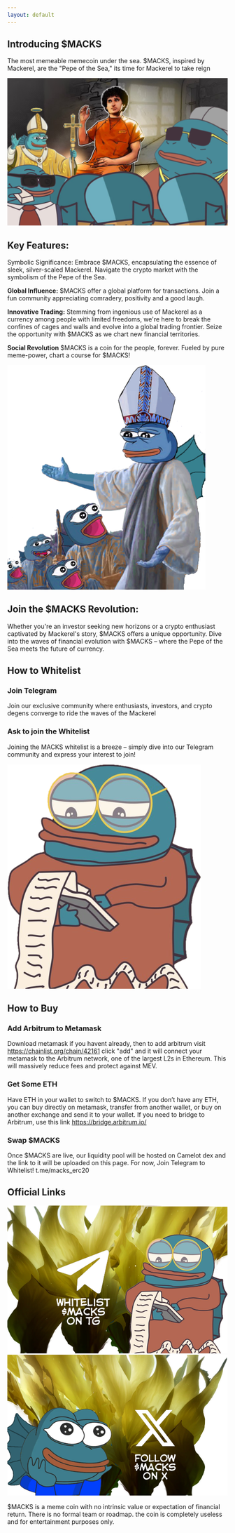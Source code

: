 ```yaml
---
layout: default
---
```

## Introducing $MACKS

The most memeable memecoin under the sea. $MACKS, inspired by Mackerel, are the "Pepe of the Sea," its time for Mackerel to take reign

![Macks](/assets/MacksERC20-Header.png)

## Key Features:

Symbolic Significance: Embrace $MACKS, encapsulating the essence of sleek, silver-scaled Mackerel. Navigate the crypto market with the symbolism of the Pepe of the Sea.

**Global Influence:** $MACKS offer a global platform for transactions. Join a fun community appreciating comradery, positivity and a good laugh.

**Innovative Trading:** Stemming from ingenious use of Mackerel as a currency among people with limited freedoms, we're here to break the confines of cages and walls and evolve into a global trading frontier. Seize the opportunity with $MACKS as we chart new financial territories.

**Social Revolution** $MACKS is a coin for the people, forever. Fueled by pure meme-power, chart a course for $MACKS!

![Macks](/assets/macks18.png)

## Join the $MACKS Revolution:

Whether you're an investor seeking new horizons or a crypto enthusiast captivated by Mackerel's story, $MACKS offers a unique opportunity. Dive into the waves of financial evolution with $MACKS – where the Pepe of the Sea meets the future of currency.

## How to Whitelist

### Join Telegram
Join our exclusive community where enthusiasts, investors, and crypto degens converge to ride the waves of the Mackerel


### Ask to join the Whitelist
Joining the MACKS whitelist is a breeze – simply dive into our Telegram community and express your interest to join!

![Macks](/assets/macks16.png)

## How to Buy
### Add Arbitrum to Metamask
Download metamask if you havent already, then to add arbitrum visit https://chainlist.org/chain/42161 click "add" and it will connect your metamask to the Arbitrum network, one of the largest L2s in Ethereum. This will massively reduce fees and protect against MEV.

### Get Some ETH
Have ETH in your wallet to switch to $MACKS. If you don’t have any ETH, you can buy directly on metamask, transfer from another wallet, or buy on another exchange and send it to your wallet. If you need to bridge to Arbitrum, use this link https://bridge.arbitrum.io/
 
### Swap $MACKS
Once $MACKS are live, our liquidity pool will be hosted on Camelot dex and the link to it will be uploaded on this page.
For now, Join Telegram to Whitelist! t.me/macks_erc20

## Official Links
[![tg](/assets/macksbuttontg.PNG)](https://t.me/Macks_ERC20/)
[![x](/assets/macksbuttonx.PNG)](https://www.x.com/MacksERC20/)

$MACKS is a meme coin with no intrinsic value or expectation of financial return. There is no formal team or roadmap. the coin is completely useless and for entertainment purposes only.
